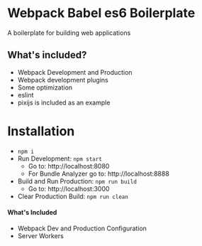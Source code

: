 # Webpack Babel es6 Boilerplate

A boilerplate for building web applications

## What's included?
- Webpack Development and Production
- Webpack development plugins
- Some optimization
- eslint
- pixijs is included as an example

# Installation
- `npm i`
- Run Development: `npm start`
  - Go to: http://localhost:8080
  - For Bundle Analyzer go to: http://localhost:8888
- Build and Run Production: `npm run build`
  - Go to: http://localhost:3000
- Clear Production Build: `npm run clean`


#### What's Included
- Webpack Dev and Production Configuration
- Server Workers